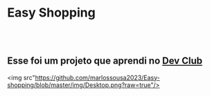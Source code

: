 <h1>Easy Shopping</h1>
<br>
<br>
<h2>Esse foi um projeto que aprendi no <a href="https://rodolfomori.com.br/devclub">Dev Club</a></h2>

<img src"https://github.com/marlossousa2023/Easy-shopping/blob/master/img/Desktop.png?raw=true"/>
